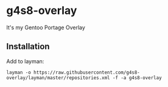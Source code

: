 # g4s8-overlay
It's my Gentoo Portage Overlay

## Installation
Add to layman:
```shell
layman -o https://raw.githubusercontent.com/g4s8-overlay/layman/master/repositories.xml -f -a g4s8-overlay
```

